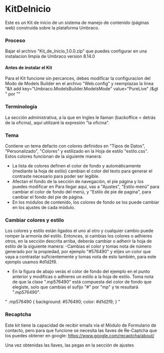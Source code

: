 # KitDeInicio

Este es un Kit de inicio de un sistema de manejo de contenido (páginas web) construida sobre la plataforma Umbraco. 

### Proceso
Bajar el archivo "Kit_de_Inicio_1.0.0.zip" que puedes configurar en una instalacion limpia de Umbraco version 8.14.0 
#### Antes de instalar el Kit
Para el Kit funcione sin percances, debes modificar la configuracion del Modo de Models Builder en el archivo "Web.config" y reemplazas la linea "&lt add key="Umbraco.ModelsBuilder.ModelsMode" value="PureLive" /&gt " por "<add key="Umbraco.ModelsBuilder.ModelsMode" value="LiveAppData" />"

### Terminología
La sección administrativa, a la que en Ingles le llaman (backoffice = detrás de la oficina), aquí utilizaré la expresión "la oficina".

### Tema
Contiene un tema defacto con colores definidos en "Tipos de Datos", "Personalizado", "Colores" y estilizado en la Hoja de estilo "estilo.css". Estos colores funcionan de la siguiente manera:
- La lista de colores definen el color de fondo y automáticamente (mediante la hoja de estilo) cambian el color del texto para generar el contraste necesario para poder ser legible. 
- Afectan el fondo de la sección de navegación, el pie página y los puedes modificar en Para llegar aquí, vas a "Ajustes", "Estilo menú" para cambiar el color de fondo del menú, y "Estilo de pie de pagina", para cambiar el fondo del pie de página. 
- En los módulos de contenido, los colores de fondo se los puede cambiar en los ajustes de cada módulo. 

### Cambiar colores y estilo
Los colores y estilo están ligados el uno al otro y cualquier cambio puede romper la armonía del estilo. Entonces, si cambias los colores o adhieres otros, en la sección descrita arriba, deberás cambiar o adherir la hoja de estilo de la siguiente manera:
-Cambias el color y tomas nota de número generado por la propiedad, por ejemplo "#576490" y elijes un color que vaya a contrastar suficientemente y tomas nota de esto también, para este ejemplo usamos #d1d2f9.
- En la figura de abajo verás el color de fondo del ejemplo en el punto anterior y modificas o adhieres un estilo a la hoja de estilo. Toma nota de que la clase ".mp576490" está compuesta del color de fondo que elegiste, solo que cambias el sufijo "#" por "mp" y te resultará ".mp576490". 

"
.mp576490 {
    background: #576490;
    color: #d1d2f9;
}
"
### Recaptcha
Este kit tiene la capacidad de recibir emails vía el Módulo de Formulario de contacto, pero para que funcione se necesita las llaves de Re-Captcha que los puedes obtener en google: https://www.google.com/recaptcha/about/

Una vez obtenidas las llaves, las pegas en la sección de ajustes
